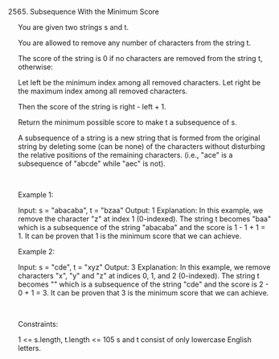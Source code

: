 2565. Subsequence With the Minimum Score

You are given two strings s and t.

You are allowed to remove any number of characters from the string t.

The score of the string is 0 if no characters are removed from the string t, otherwise:

Let left be the minimum index among all removed characters.
Let right be the maximum index among all removed characters.

Then the score of the string is right - left + 1.

Return the minimum possible score to make t a subsequence of s.

A subsequence of a string is a new string that is formed from the original string by deleting some (can be none) of the characters without disturbing the relative positions of the remaining characters. (i.e., "ace" is a subsequence of "abcde" while "aec" is not).

 

Example 1:

Input: s = "abacaba", t = "bzaa"
Output: 1
Explanation: In this example, we remove the character "z" at index 1 (0-indexed).
The string t becomes "baa" which is a subsequence of the string "abacaba" and the score is 1 - 1 + 1 = 1.
It can be proven that 1 is the minimum score that we can achieve.


Example 2:

Input: s = "cde", t = "xyz"
Output: 3
Explanation: In this example, we remove characters "x", "y" and "z" at indices 0, 1, and 2 (0-indexed).
The string t becomes "" which is a subsequence of the string "cde" and the score is 2 - 0 + 1 = 3.
It can be proven that 3 is the minimum score that we can achieve.


 

Constraints:

1 <= s.length, t.length <= 105
s and t consist of only lowercase English letters.